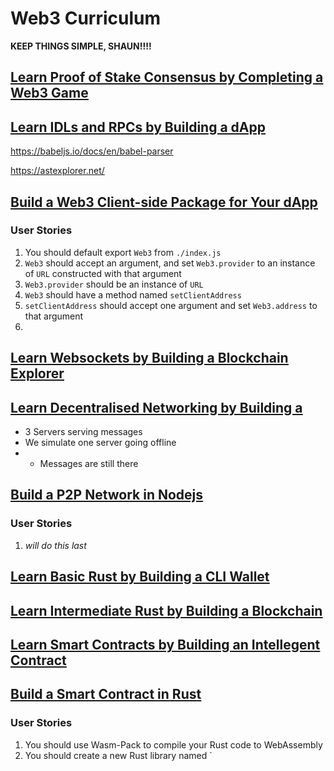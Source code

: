 # Web3 Curriculum

**KEEP THINGS SIMPLE, SHAUN!!!!**

## <u>[Learn Proof of Stake Consensus by Completing a Web3 Game](./learn-proof-of-stake-consensus-by-completing-a-web3-game/)</u>

## <u>[Learn IDLs and RPCs by Building a <something> dApp]()</u>

https://babeljs.io/docs/en/babel-parser

https://astexplorer.net/

## **<u>[Build a Web3 Client-side Package for Your dApp](./build-a-web3-client-side-package-for-your-dapp/)</u>**

### User Stories

1. You should default export `Web3` from `./index.js`
2. `Web3` should accept an argument, and set `Web3.provider` to an instance of `URL` constructed with that argument
3. `Web3.provider` should be an instance of `URL`
4. `Web3` should have a method named `setClientAddress`
5. `setClientAddress` should accept one argument and set `Web3.address` to that argument
6.

## <u>[Learn Websockets by Building a Blockchain Explorer](./learn-websockets-by-building-a-blockchain-explorer/)</u>

## <u>[Learn Decentralised Networking by Building a <something>]()</u>

- 3 Servers serving messages
- We simulate one server going offline
- - Messages are still there

## **<u>[Build a P2P Network in Nodejs](./build-a-p2p-network-in-nodejs/)</u>**

### User Stories

1. _will do this last_

## <u>[Learn Basic Rust by Building a CLI Wallet](./learn-basic-rust-by-building-a-cli-wallet/)</u>

## <u>[Learn Intermediate Rust by Building a Blockchain](./learn-intermediate-rust-by-building-a-blockchain/)</u>

## <u>[Learn Smart Contracts by Building an Intellegent Contract](./learn-smart-contracts-by-building-an-intellegent-contract/)</u>

## **<u>[Build a Smart Contract in Rust](./build-a-smart-contract-in-rust/)</u>**

### User Stories

1. You should use Wasm-Pack to compile your Rust code to WebAssembly
2. You should create a new Rust library named `
